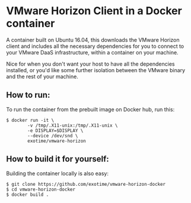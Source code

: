 # VMware Horizon Client in a Docker container

A container built on Ubuntu 16.04, this downloads the VMware Horizon client and
includes all the necessary dependencies for you to connect to your VMware DaaS
infrastructure, within a container on your machine.

Nice for when you don't want your host to have all the dependencies installed,
or you'd like some further isolation between the VMware binary and the rest of
your machine.

## How to run:
To run the container from the prebuilt image on Docker hub, run this:

    $ docker run -it \
            -v /tmp/.X11-unix:/tmp/.X11-unix \
            -e DISPLAY=$DISPLAY \
            --device /dev/snd \
            exotime/vmware-horizon

## How to build it for yourself:

Building the container locally is also easy:

    $ git clone https://github.com/exotime/vmware-horizon-docker
    $ cd vmware-horizon-docker
    $ docker build .

